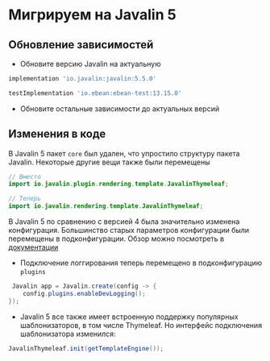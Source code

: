 # Мигрируем на Javalin 5

## Обновление зависимостей

- Обновите версию Javalin на актуальную

```groovy
implementation 'io.javalin:javalin:5.5.0'

testImplementation 'io.ebean:ebean-test:13.15.0'
```

- Обновите остальные зависимости до актуальных версий

## Изменения в коде

В Javalin 5 пакет `core` был удален, что упростило структуру пакета Javalin. Некоторые другие вещи также были перемещены

```java
// Вместо
import io.javalin.plugin.rendering.template.JavalinThymeleaf;

// Теперь
import io.javalin.rendering.template.JavalinThymeleaf;
```

В Javalin 5 по сравнению с версией 4 была значительно изменена конфигурация. Большинство старых параметров конфигурации были перемещены в подконфигурации. Обзор можно посмотреть в [документации](https://javalin.io/documentation#configuration)

- Подключение логгирования теперь перемещено в подконфигурацию `plugins`

```java
 Javalin app = Javalin.create(config -> {
    config.plugins.enableDevLogging();
});
```

- Javalin 5 все также имеет встроенную поддержку популярных шаблонизаторов, в том числе Thymeleaf. Но интерфейс подключения шаблонизатора изменился:

```java
JavalinThymeleaf.init(getTemplateEngine());
```
